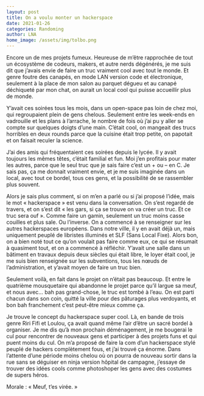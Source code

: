 ```yaml
---
layout: post
title: On a voulu monter un hackerspace
date: 2021-01-26
categories: Randoming
author: LNA
home_image: /assets/img/tolbo.png
---
```

Encore un de mes projets fumeux. Heureuse de m’être rapprochée de tout un écosystème de codeurs, makers, et autre nerds dégénérés, je me suis dit que j’avais envie de faire un truc vraiment cool avec tout le monde. Et genre foutre des canapés, en mode LAN version code et électronique, seulement à la place de mon salon au parquet dégueu et au canapé déchiqueté par mon chat, on aurait un local cool qui puisse accueillir plus de monde. 

Y’avait ces soirées tous les mois, dans un open-space pas loin de chez moi, qui regroupaient plein de gens chelous. Seulement entre les week-ends en vadrouille et les plans à l’arrache, le nombre de fois où j’ai pu y aller se compte sur quelques doigts d’une main. C’était cool, on mangeait des trucs horribles en deux rounds parce que la cuisine était trop petite, on papotait et on faisait reculer la science. 

J’ai des amis qui fréquentaient ces soirées depuis le lycée. Il y avait toujours les mêmes têtes, c’était familial et fun. Moi j’en profitais pour mater les autres, parce que le seul truc que je sais faire c’est un + ou – en C. Je sais pas, ça me donnait vraiment envie, et je me suis imaginée dans un local, avec tout ce bordel, tous ces gens, et la possibilité de se rassembler plus souvent. 

Alors je sais plus comment, si on m’en a parlé ou si j’ai proposé l’idée, mais le mot « hackerspace » est venu dans la conversation. On s’est regardé de travers, et on s’est dit « les gars, si ça se trouve on va créer un truc. Et ce truc sera ouf ». Comme faire un gamin, seulement un truc moins casse couilles et plus sale. Ou l’inverse. On a commencé à se renseigner sur les autres hackerspaces européens. Dans notre ville, il y en avait déjà un, mais uniquement peuplé de libristes illuminés et SLF (Sans Local Fixe). Alors bon, on a bien noté tout ce qu’on voulait pas faire comme eux, ce qui se résumait à quasiment tout, et on a commencé à réfléchir. Y’avait une salle dans un bâtiment en travaux depuis deux siècles qui était libre, le loyer était cool, je me suis bien renseignée sur les subventions, tous les nœuds de l’administration, et y’avait moyen de faire un truc bien. 

Seulement voilà, en fait dans le projet on n’était pas beaucoup. Et entre le quatrième mousquetaire qui abandonne le projet parce qu’il largue sa meuf, et nous avec… bah pas grand-chose, le truc est tombé à l’eau. On est parti chacun dans son coin, quitté la ville pour des pâturages plus verdoyants, et bon bah franchement c’est peut-être mieux comme ça. 

Je trouve le concept du hackerspace super cool. Là, en bande de trois genre Riri Fifi et Loulou, ça avait quand même l’air d’être un sacré bordel à organiser. Je me dis qu’à mon prochain déménagement, je me bougerai le cul pour rencontrer de nouveaux gens et participer à des projets funs et qui puent moins du cul. On m’a proposé de faire la com d’un hackerspace stylé peuplé de hackers complètement fous, et j’ai trouvé ça énorme. Dans l’attente d’une période moins chelou où on pourra de nouveau sortir dans la rue sans se déguiser en ninja version hôpital de campagne, j’essaye de trouver des idées cools comme photoshoper les gens avec des costumes de supers héros.

<p class="morale">Morale : « Meuf, t’es virée. »</p>
